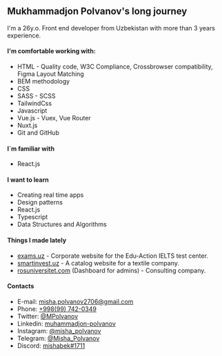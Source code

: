 ## Mukhammadjon Polvanov's long journey

I'm a 26y.o. Front end developer from Uzbekistan with more than 3 years experience.

#### I'm comfortable working with:

- HTML - Quality code, W3C Compliance, Crossbrowser compatibility, Figma Layout Matching
- BEM methodology
- CSS
- SASS - SCSS
- TailwindCss
- Javascript
- Vue.js - Vuex, Vue Router
- Nuxt.js
- Git and GitHub

#### I`m familiar with

- React.js

#### I want to learn

- Creating real time apps
- Design patterns
- React.js
- Typescript
- Data Structures and Algorithms

#### Things I made lately

- [exams.uz](https://exams.uz/) - Corporate website for the Edu-Action IELTS test center.
- [smartinvest.uz](https://smartinvest.uz/) - A catalog website for a textile company.
- [rosuniversitet.com](https://rosuniversitet.com/) (Dashboard for admins) - Consulting company.

#### Contacts

- E-mail: [misha.polvanov2706@gmail.com](mailto:misha.polvanov2706@gmail.com)
- Phone: [+998(99) 742-0349](tel:+998997420349)
- Twitter: [@MPolvanov](https://twitter.com/MPolvanov)
- Linkedin: [muhammadjon-polvanov](linkedin.com/in/muhammadjon-polvanov)
- Instagram: [@misha_polvanov](https://www.instagram.com/misha_polvanov)
- Telegram: [@Misha_Polvanov](https://t.me/Misha_Polvanov)
- Discord: [mishabek#1711](mishabek#1711)

